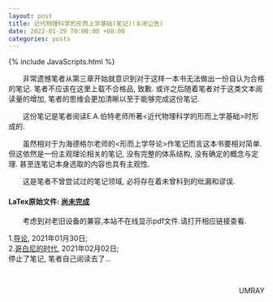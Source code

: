 ```yaml
---
layout: post
title: 近代物理科学的形而上学基础(笔记)(关闭公告)
date: 2022-01-29 T0:00:00 +08:00
categories: posts
---
```


{% include JavaScripts.html %}

&emsp;&emsp;非常遗憾笔者从第三章开始就意识到对于这样一本书无法做出一份自认为合格的笔记. 笔者不应该在这里上载不合格品, 致歉. 或许之后随着笔者对于这类文本阅读量的增加, 笔者的思维会更加清晰以至于能够完成这份笔记.  

&emsp;&emsp;这份笔记是笔者阅读E.A.伯特老师所著<近代物理科学的形而上学基础>时形成的.  

&emsp;&emsp;虽然相对于为海德格尔老师的<形而上学导论>作笔记而言这本书要相对简单. 但这依然是一份主观理论相关的笔记, 没有完整的体系结构, 没有确定的概念与定理. 甚至连笔记本身选取的内容也具有主观性.  

&emsp;&emsp;这是笔者不曾尝试过的笔记领域, 必将存在着未曾料到的纰漏和谬误.  


#### LaTex原始文件: [尚未完成](https://music.163.com/#/playlist?id=7077611946 "听听歌按钮") ####  

&emsp;&emsp;考虑到对老旧设备的兼容,本站不在线显示pdf文件.请打开相应链接查看.  


1.[导论](/include/MFMPS/1.导论.pdf), 2021年01月30日;  
2.[哥白尼的时代](/include/MFMPS/2.哥白尼的时代.pdf), 2021年02月02日;  
停止了笔记, 笔者自己阅读去了...  

&emsp;&emsp;
<p align="right">UMRAY</p>
